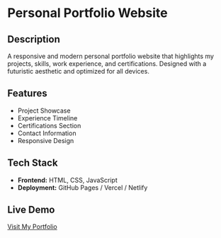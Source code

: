 # Personal Portfolio Website

## Description  
A responsive and modern personal portfolio website that highlights my projects, skills, work experience, and certifications. Designed with a futuristic aesthetic and optimized for all devices.  

## Features  
- Project Showcase  
- Experience Timeline  
- Certifications Section  
- Contact Information  
- Responsive Design  

## Tech Stack  
- **Frontend:** HTML, CSS, JavaScript  
- **Deployment:** GitHub Pages / Vercel / Netlify  

## Live Demo  
[Visit My Portfolio](https://technoacex.github.io/Pawan-Portfolio/)  


